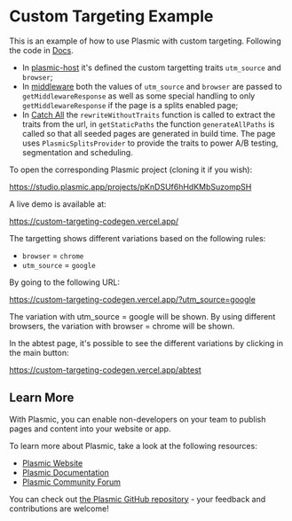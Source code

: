 # Custom Targeting Example

This is an example of how to use Plasmic with custom targeting. Following the code in [Docs](https://docs.plasmic.app/learn/rendering-variations/).

- In [plasmic-host](./pages/plasmic-host.tsx) it's defined the custom targetting traits `utm_source` and `browser`;
- In [middleware](./middleware.ts) both the values of `utm_source` and `browser` are passed to `getMiddlewareResponse` as well
  as some special handling to only `getMiddlewareResponse` if the page is a splits enabled page;
- In [Catch All](./pages/abtest/[[...catchall]].tsx) the `rewriteWithoutTraits` function is called to extract the traits from the url, in `getStaticPaths` the function `generateAllPaths` is called so that all seeded pages are generated in build time. The page uses `PlasmicSplitsProvider` to provide the traits to power A/B testing, segmentation and scheduling.

To open the corresponding Plasmic project (cloning it if you wish):

https://studio.plasmic.app/projects/pKnDSUf6hHdKMbSuzompSH

A live demo is available at:

https://custom-targeting-codegen.vercel.app/

The targetting shows different variations based on the following rules:

- `browser` = `chrome`
- `utm_source` = `google`

By going to the following URL:

https://custom-targeting-codegen.vercel.app/?utm_source=google

The variation with utm_source = google will be shown.
By using different browsers, the variation with browser = chrome will be shown.

In the abtest page, it's possible to see the different variations by clicking in the main button:

https://custom-targeting-codegen.vercel.app/abtest

## Learn More

With Plasmic, you can enable non-developers on your team to publish pages and content into your website or app.

To learn more about Plasmic, take a look at the following resources:

- [Plasmic Website](https://www.plasmic.app/)
- [Plasmic Documentation](https://docs.plasmic.app/learn/)
- [Plasmic Community Forum](https://forum.plasmic.app/)

You can check out [the Plasmic GitHub repository](https://github.com/plasmicapp/plasmic) - your feedback and contributions are welcome!
